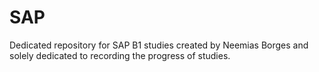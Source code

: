 # SAP
Dedicated repository for SAP B1 studies created by Neemias Borges and solely dedicated to recording the progress of studies.
